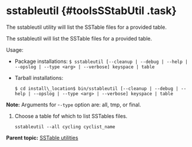 # sstableutil {#toolsSStabUtil .task}

The sstableutil utility will list the SSTable files for a provided table.

The sstableutil will list the SSTable files for a provided table.

Usage:

-   Package installations: `$ sstableutil [--cleanup | --debug | --help | --opslog | --type <arg> | --verbose] keyspace | table`
-   Tarball installations:

    ```screen
    $ cd install\_location$ bin/sstableutil [--cleanup | --debug | --help | --opslog | --type <arg> | --verbose] keyspace | table
    ```


**Note:** Arguments for -`-type` option are: all, tmp, or final.

1.  Choose a table fof which to list SSTables files.

    ```language-bash
    sstableutil --all cycling cyclist_name
    ```


**Parent topic:** [SSTable utilities](../../cassandra/tools/toolsSSTableUtilitiesTOC.md)

